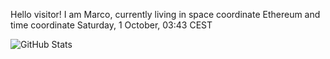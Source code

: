 Hello visitor! I am Marco, currently living in space coordinate Ethereum and time coordinate Saturday, 1 October, 03:43 CEST

![GitHub Stats](https://github-readme-stats.vercel.app/api?username=OxMarco)
